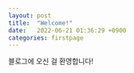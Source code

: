 ```yaml
---
layout: post
title:  "Welcome!"
date:   2022-06-21 01:36:29 +0900
categories: firstpage
---
```

블로그에 오신 걸 환영합니다!
